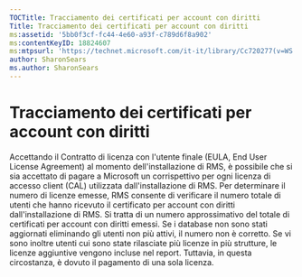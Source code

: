 ```yaml
---
TOCTitle: Tracciamento dei certificati per account con diritti
Title: Tracciamento dei certificati per account con diritti
ms:assetid: '5bb0f3cf-fc44-4e60-a93f-c789d6f8a902'
ms:contentKeyID: 18824607
ms:mtpsurl: 'https://technet.microsoft.com/it-it/library/Cc720277(v=WS.10)'
author: SharonSears
ms.author: SharonSears
---
```


Tracciamento dei certificati per account con diritti
====================================================

Accettando il Contratto di licenza con l'utente finale (EULA, End User License Agreement) al momento dell'installazione di RMS, è possibile che si sia accettato di pagare a Microsoft un corrispettivo per ogni licenza di accesso client (CAL) utilizzata dall'installazione di RMS. Per determinare il numero di licenze emesse, RMS consente di verificare il numero totale di utenti che hanno ricevuto il certificato per account con diritti dall'installazione di RMS. Si tratta di un numero approssimativo del totale di certificati per account con diritti emessi. Se i database non sono stati aggiornati eliminando gli utenti non più attivi, il numero non è corretto. Se vi sono inoltre utenti cui sono state rilasciate più licenze in più strutture, le licenze aggiuntive vengono incluse nel report. Tuttavia, in questa circostanza, è dovuto il pagamento di una sola licenza.
